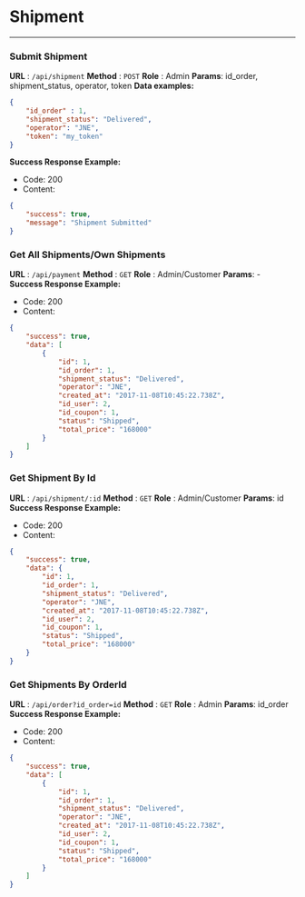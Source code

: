 # Shipment
-----

### Submit Shipment 
**URL** : `/api/shipment`
**Method** : `POST`
**Role** : Admin
**Params**: id_order, shipment_status, operator, token
**Data examples:**
```json
{
    "id_order" : 1,
    "shipment_status": "Delivered",
    "operator": "JNE",
    "token": "my_token"
}
```
**Success Response Example:**
- Code: 200
- Content:
```json
{
    "success": true,
    "message": "Shipment Submitted"
}
```

### Get All Shipments/Own Shipments 
**URL** : `/api/payment`
**Method** : `GET`
**Role** : Admin/Customer
**Params**: -
**Success Response Example:**
- Code: 200
- Content:
```json
{
    "success": true,
    "data": [
        {
            "id": 1,
            "id_order": 1,
            "shipment_status": "Delivered",
            "operator": "JNE",
            "created_at": "2017-11-08T10:45:22.738Z",
            "id_user": 2,
            "id_coupon": 1,
            "status": "Shipped",
            "total_price": "168000"
        }
    ]
}
```

### Get Shipment By Id
**URL** : `/api/shipment/:id`
**Method** : `GET`
**Role** : Admin/Customer
**Params**: id
**Success Response Example:**
- Code: 200
- Content:
```json
{
    "success": true,
    "data": {
        "id": 1,
        "id_order": 1,
        "shipment_status": "Delivered",
        "operator": "JNE",
        "created_at": "2017-11-08T10:45:22.738Z",
        "id_user": 2,
        "id_coupon": 1,
        "status": "Shipped",
        "total_price": "168000"
    }
}
```

### Get Shipments By OrderId
**URL** : `/api/order?id_order=id`
**Method** : `GET`
**Role** : Admin
**Params**: id_order
**Success Response Example:**
- Code: 200
- Content:
```json
{
    "success": true,
    "data": [
        {
            "id": 1,
            "id_order": 1,
            "shipment_status": "Delivered",
            "operator": "JNE",
            "created_at": "2017-11-08T10:45:22.738Z",
            "id_user": 2,
            "id_coupon": 1,
            "status": "Shipped",
            "total_price": "168000"
        }
    ]
}
```
